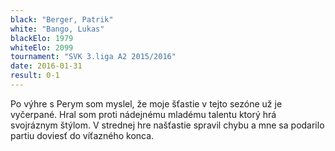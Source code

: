 ```yaml
---
black: "Berger, Patrik"
white: "Bango, Lukas"
blackElo: 1979
whiteElo: 2099
tournament: "SVK 3.liga A2 2015/2016"
date: 2016-01-31
result: 0-1
---
```


Po výhre s Perym som myslel, že moje šťastie v tejto sezóne už je vyčerpané. Hral som proti nádejnému mladému talentu
ktorý hrá svojráznym štýlom. V strednej hre našťastie spravil chybu a mne sa podarilo partiu doviesť do víťazného konca.
